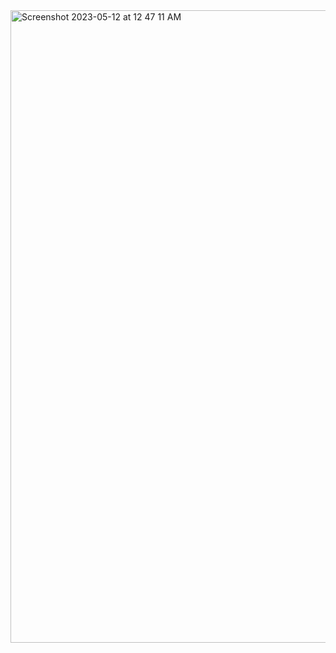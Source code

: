 <img width="1012" alt="Screenshot 2023-05-12 at 12 47 11 AM" src="https://github.com/pankaj182/design-patterns/assets/23319923/107b8180-2b94-4c72-92b9-772e5f628da3">

